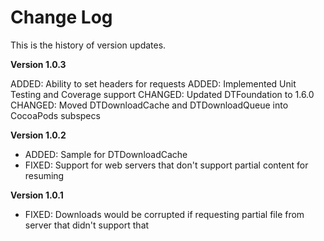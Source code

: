 Change Log
==========

This is the history of version updates.

**Version 1.0.3**

ADDED: Ability to set headers for requests
ADDED: Implemented Unit Testing and Coverage support
CHANGED: Updated DTFoundation to 1.6.0
CHANGED: Moved DTDownloadCache and DTDownloadQueue into CocoaPods subspecs

**Version 1.0.2**

- ADDED: Sample for DTDownloadCache
- FIXED: Support for web servers that don't support partial content for resuming

**Version 1.0.1**

- FIXED: Downloads would be corrupted if requesting partial file from server that didn't support that

